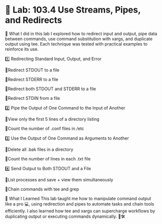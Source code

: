 # 🧪 Lab: 103.4 Use Streams, Pipes, and Redirects

📘 What I did in this lab
I explored how to redirect input and output, pipe data between commands, use command substitution with xargs, and duplicate output using tee. Each technique was tested with practical examples to reinforce its use.



1️⃣ Redirecting Standard Input, Output, and Error

🔹Redirect STDOUT to a file

🔹Redirect STDERR to a file

🔹Redirect both STDOUT and STDERR to a file

🔹Redirect STDIN from a file

2️⃣ Pipe the Output of One Command to the Input of Another

🔹View only the first 5 lines of a directory listing

🔹Count the number of .conf files in /etc

3️⃣ Use the Output of One Command as Arguments to Another

🔹Delete all .bak files in a directory

🔹Count the number of lines in each .txt file

4️⃣ Send Output to Both STDOUT and a File

🔹List processes and save + view them simultaneously

🔹Chain commands with tee and grep

📒 What I Learned
This lab taught me how to manipulate command output like a pro 💻, using redirection and pipes to automate tasks and chain tools efficiently. I also learned how tee and xargs can supercharge workflows by duplicating output or executing commands dynamically. 🧠🛠️
